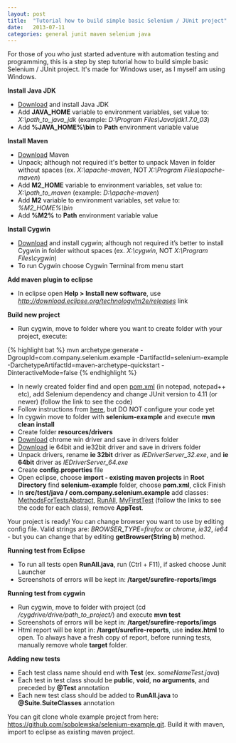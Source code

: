 ```yaml
---
layout: post
title:  "Tutorial how to build simple basic Selenium / JUnit project"
date:   2013-07-11
categories: general junit maven selenium java
---
```


For those of you who just started adventure with automation testing and programming, this is a step by step tutorial how to build simple basic Selenium / JUnit project. It's made for Windows user, as I myself am using Windows.

**Install Java JDK**

* <a href="http://www.oracle.com/technetwork/java/javase/downloads/index.html" target="_blank">Download</a> and install Java JDK
* Add **JAVA_HOME** variable to environment variables, set value to: *X:\path_to_java_jdk* (example: *D:\Program Files\Java\jdk1.7.0_03*)
* Add **%JAVA_HOME%\bin** to **Path** environment variable value

**Install Maven**

* <a href="http://maven.apache.org/download.cgi" target="_blank">Download</a> Maven
* Unpack; although not required it's better to unpack Maven in folder without spaces (ex. *X:\apache-maven*, NOT *X:\Program Files\apache-maven*)
* Add **M2_HOME** variable to environment variables, set value to: *X:\path_to_maven* (example: *D:\apache-maven*)
* Add **M2** variable to environment variables, set value to: *%M2_HOME%\bin*
* Add **%M2%** to **Path** environment variable value

**Install Cygwin**

* <a href="https://cygwin.com/install.html" target="_blank">Download</a> and install cygwin; although not required it’s better to install Cygwin in folder without spaces (ex. *X:\cygwin*, NOT *X:\Program Files\cygwin*)
* To run Cygwin choose Cygwin Terminal from menu start

**Add maven plugin to eclipse**

* In eclipse open **Help > Install new software**, use *http://download.eclipse.org/technology/m2e/releases* link

**Build new project**

* Run cygwin, move to folder where you want to create folder with your project, execute:

{% highlight bat %}
mvn archetype:generate -DgroupId=com.company.selenium.example -DartifactId=selenium-example -DarchetypeArtifactId=maven-archetype-quickstart -DinteractiveMode=false
{% endhighlight %}

* In newly created folder find and open <a href="https://github.com/sobolewska/selenium-example/blob/master/pom.xml" target="_blank">pom.xml</a> (in notepad, notepad++ etc), add Selenium dependency and change JUnit version to 4.11 (or newer) (follow the link to see the code)
* Follow instructions from <a href="/blog/Surefire-report-with-screenshots-on-failure-with-JUnit-+-Selenium/" target="_blank">here</a>, but DO NOT configure your code yet
* In cygwin move to folder with **selenium-example** and execute **mvn clean install**
* Create folder **resources/drivers**
* <a href="http://code.google.com/p/chromedriver/downloads/list" target="_blank">Download</a> chrome win driver and save in drivers folder
* <a href="http://code.google.com/p/selenium/downloads/list" target="_blank">Download</a> ie 64bit and ie32bit driver and save in drivers folder
* Unpack drivers, rename **ie 32bit** driver as *IEDriverServer_32.exe*, and **ie 64bit** driver as *IEDriverServer_64.exe*
* Create **config.properties** file
* Open eclipse, choose **import - existing maven projects** in **Root Directory** find **selenium-example** folder, choose **pom.xml**, click Finish
* In **src/test/java / com.company.selenium.example** add classes: <a href="https://github.com/sobolewska/selenium-example/blob/master/src/test/java/com/company/selenium/example/MethodsForTestsAbstract.java" target="_blank"> MethodsForTestsAbstract</a>, <a href="https://github.com/sobolewska/selenium-example/blob/master/src/test/java/com/company/selenium/example/RunAll.java" target="_blank">RunAll</a>, <a href="https://github.com/sobolewska/selenium-example/blob/master/src/test/java/com/company/selenium/example/MyFirstTest.java" target="_blank">MyFirstTest</a> (follow the links to see the code for each class), remove **AppTest**.

Your project is ready! You can change browser you want to use by editing config file. Valid strings are: *BROWSER_TYPE=firefox* or *chrome*, *ie32*, *ie64* - but you can change that by editing **getBrowser(String b)** method.

**Running test from Eclipse**

* To run all tests open **RunAll.java**, run (Ctrl + F11), if asked choose Junit Launcher
* Screenshots of errors will be kept in: **/target/surefire-reports/imgs**

**Running test from cygwin**

* Run cygwin, move to folder with project (cd */cygdrive/drive/path_to_project/*) and execute **mvn test**
* Screenshots of errors will be kept in: **/target/surefire-reports/imgs**
* Html report will be kept in: **/target/surefire-reports**, use **index.html** to open. To always have a fresh copy of report, before running tests, manually remove whole **target** folder.

**Adding new tests**

* Each test class name should end with **Test** (ex. *someNameTest.java*)
* Each test in test class should be **public**, **void**, **no arguments**, and preceded by **@Test** annotation
* Each new test class should be added to **RunAll.java** to **@Suite.SuiteClasses** annotation

You can git clone whole example project from here: <a href="https://github.com/sobolewska/selenium-example.git" target="_blank">https://github.com/sobolewska/selenium-example.git</a>.
Build it with maven, import to eclipse as existing maven project.
